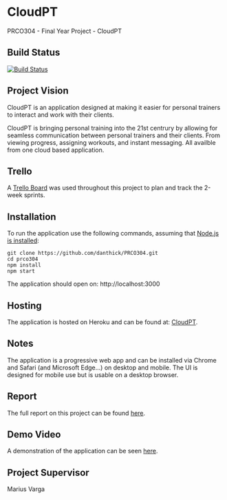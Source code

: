 # CloudPT
PRCO304 - Final Year Project - CloudPT

## Build Status
[![Build Status](https://travis-ci.com/danthick/PRCO304.svg?token=TxZAJ6udeP3cTDCTxJVG&branch=master)](https://travis-ci.com/danthick/PRCO304)

## Project Vision
CloudPT is an application designed at making it easier for personal trainers to interact and work with their clients.

CloudPT is bringing personal training into the 21st centrury by allowing for seamless communication between personal trainers and their clients. From viewing progress, assigning workouts, and instant messaging. All availble from one cloud based application.

## Trello
A [Trello Board](https://trello.com/b/64o70mwh/prco304-dan-thick-apps) was used throughout this project to plan and track the 2-week sprints.

## Installation
To run the application use the following commands, assuming that [Node.js is installed](https://nodejs.org/en/download/):

```
git clone https://github.com/danthick/PRCO304.git
cd prco304
npm install
npm start
```

The application should open on:
http://localhost:3000

## Hosting
The application is hosted on Heroku and can be found at: [CloudPT](https://cloudpt.me/).

## Notes
The application is a progressive web app and can be installed via Chrome and Safari (and Microsoft Edge...) on desktop and mobile.
The UI is designed for mobile use but is usable on a desktop browser.

## Report
The full report on this project can be found [here](https://github.com/danthick/PRCO304/blob/master/report.pdf).

## Demo Video
A demonstration of the application can be seen [here](https://www.youtube.com/watch?v=-jwZ912HSNw).

## Project Supervisor
Marius Varga
